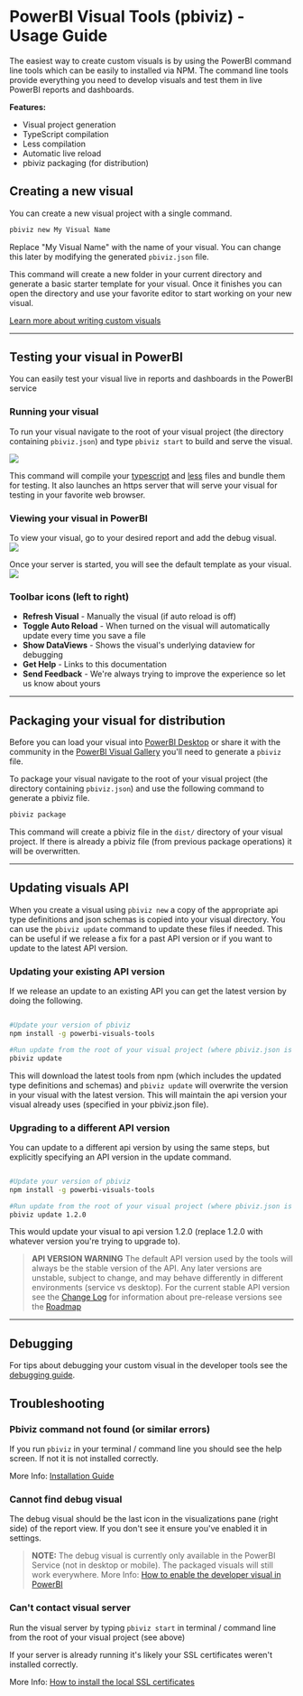 # PowerBI Visual Tools (pbiviz) - Usage Guide

The easiest way to create custom visuals is by using the PowerBI command line tools which can be easily to installed via NPM. The command line tools provide everything you need to develop visuals and test them in live PowerBI reports and dashboards. 

**Features:**

* Visual project generation
* TypeScript compilation
* Less compilation
* Automatic live reload
* pbiviz packaging (for distribution)

## Creating a new visual

You can create a new visual project with a single command.

```bash
pbiviz new My Visual Name
```

Replace "My Visual Name" with the name of your visual. You can change this later by modifying the generated `pbiviz.json` file.

This command will create a new folder in your current directory and generate a basic starter template for your visual. Once it finishes you can open the directory and use your favorite editor to start working on your new visual.

[Learn more about writing custom visuals](../Readme.md) 

-----------

## Testing your visual in PowerBI

You can easily test your visual live in reports and dashboards in the PowerBI service

### Running your visual

To run your visual navigate to the root of your visual project (the directory containing `pbiviz.json`) and type `pbiviz start` to build and serve the visual.

![](images/pbivizStart.png)

This command will compile your [typescript](http://www.typescriptlang.org/) and [less](http://lesscss.org/) files and bundle them for testing. It also launches an https server that will serve your visual for testing in your favorite web browser.

### Viewing your visual in PowerBI
To view your visual, go to your desired report and add the debug visual.  
![](images/debugVisual.png)

Once your server is started, you will see the default template as your visual.
![](images/portalEnable4.png) 

### Toolbar icons (left to right)

* **Refresh Visual** - Manually the visual (if auto reload is off)
* **Toggle Auto Reload** - When turned on the visual will automatically update every time you save a file
* **Show DataViews** - Shows the visual's underlying dataview for debugging 
* **Get Help** - Links to this documentation
* **Send Feedback** - We're always trying to improve the experience so let us know about yours 

-----------

## Packaging your visual for distribution

Before you can load your visual into [PowerBI Desktop](https://powerbi.microsoft.com/en-us/desktop/) or share it with the community in the [PowerBI Visual Gallery](https://visuals.powerbi.com) you'll need to generate a `pbiviz` file.

To package your visual navigate to the root of your visual project (the directory containing `pbiviz.json`) and use the following command to generate a pbiviz file.

```bash
pbiviz package
```

This command will create a pbiviz file in the `dist/` directory of your visual project. If there is already a pbiviz file (from previous package operations) it will be overwritten.

-----------

## Updating visuals API 

When you create a visual using `pbiviz new` a copy of the appropriate api type definitions and json schemas is copied into your visual directory. You can use the `pbiviz update` command to update these files if needed. This can be useful if we release a fix for a past API version or if you want to update to the latest API version.

### Updating your existing API version

If we release an update to an existing API you can get the latest version by doing the following.  

```bash

#Update your version of pbiviz
npm install -g powerbi-visuals-tools

#Run update from the root of your visual project (where pbiviz.json is located)
pbiviz update

```

This will download the latest tools from npm (which includes the updated type definitions and schemas) and `pbiviz update` will overwrite the version in your visual with the latest version. This will maintain the api version your visual already uses (specified in your pbiviz.json file).

### Upgrading to a different API version

You can update to a different api version by using the same steps, but explicitly specifying an API version in the update command.

```bash

#Update your version of pbiviz
npm install -g powerbi-visuals-tools

#Run update from the root of your visual project (where pbiviz.json is located)
pbiviz update 1.2.0

```

This would update your visual to api version 1.2.0 (replace 1.2.0 with whatever version you're trying to upgrade to).

> **API VERSION WARNING**
> The default API version used by the tools will always be the stable version of the API. Any later versions are unstable, subject to change, and may behave differently in different environments (service vs desktop). For the current stable API version see the [Change Log](../ChangeLog.md) for information about pre-release versions see the [Roadmap](../Roadmap/README.md)

-----------

## Debugging

For tips about debugging your custom visual in the developer tools see the [debugging guide](debugging.md).

## Troubleshooting 


### Pbiviz command not found (or similar errors)

If you run `pbiviz` in your terminal / command line you should see the help screen. If not it is not installed correctly.

More Info: [Installation Guide](README.md)


### Cannot find debug visual

The debug visual should be the last icon in the visualizations pane (right side) of the report view. If you don't see it ensure you've enabled it in settings.

> **NOTE:** The debug visual is currently only available in the PowerBI Service (not in desktop or mobile). The packaged visuals will still work everywhere.
> More Info: [How to enable the developer visual in PowerBI](DebugVisualSetup.md)


### Can't contact visual server

Run the visual server by typing `pbiviz start` in terminal / command line from the root of your visual project (see above)

If your server is already running it's likely your SSL certificates weren't installed correctly.

More Info: [How to install the local SSL certificates](CertificateSetup.md)
